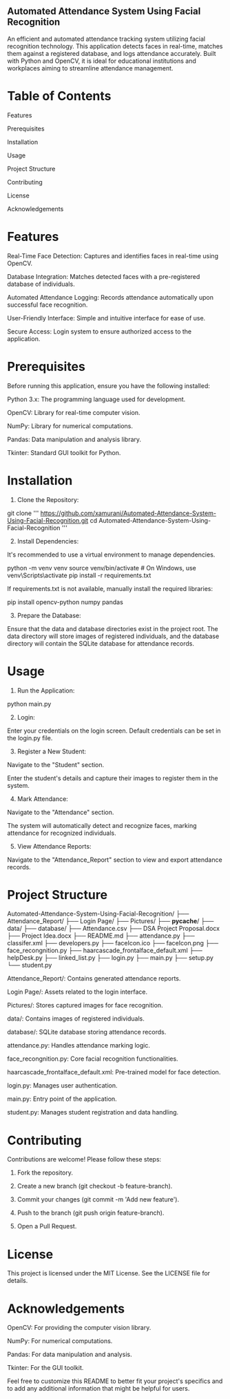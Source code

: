 ## Automated Attendance System Using Facial Recognition

An efficient and automated attendance tracking system utilizing facial recognition technology. This application detects faces in real-time, matches them against a registered database, and logs attendance accurately. Built with Python and OpenCV, it is ideal for educational institutions and workplaces aiming to streamline attendance management.

# Table of Contents

Features

Prerequisites

Installation

Usage

Project Structure

Contributing

License

Acknowledgements


# Features

Real-Time Face Detection: Captures and identifies faces in real-time using OpenCV.

Database Integration: Matches detected faces with a pre-registered database of individuals.

Automated Attendance Logging: Records attendance automatically upon successful face recognition.

User-Friendly Interface: Simple and intuitive interface for ease of use.

Secure Access: Login system to ensure authorized access to the application.


# Prerequisites

Before running this application, ensure you have the following installed:

Python 3.x: The programming language used for development.

OpenCV: Library for real-time computer vision.

NumPy: Library for numerical computations.

Pandas: Data manipulation and analysis library.

Tkinter: Standard GUI toolkit for Python.


# Installation

1. Clone the Repository:

git clone ''' https://github.com/xamurani/Automated-Attendance-System-Using-Facial-Recognition.git
cd Automated-Attendance-System-Using-Facial-Recognition '''


2. Install Dependencies:

It's recommended to use a virtual environment to manage dependencies.

python -m venv venv
source venv/bin/activate  # On Windows, use venv\Scripts\activate
pip install -r requirements.txt

If requirements.txt is not available, manually install the required libraries:

pip install opencv-python numpy pandas


3. Prepare the Database:

Ensure that the data and database directories exist in the project root. The data directory will store images of registered individuals, and the database directory will contain the SQLite database for attendance records.



# Usage

1. Run the Application:

python main.py


2. Login:

Enter your credentials on the login screen. Default credentials can be set in the login.py file.



3. Register a New Student:

Navigate to the "Student" section.

Enter the student's details and capture their images to register them in the system.



4. Mark Attendance:

Navigate to the "Attendance" section.

The system will automatically detect and recognize faces, marking attendance for recognized individuals.



5. View Attendance Reports:

Navigate to the "Attendance_Report" section to view and export attendance records.




# Project Structure

Automated-Attendance-System-Using-Facial-Recognition/
├── Attendance_Report/
├── Login Page/
├── Pictures/
├── __pycache__/
├── data/
├── database/
├── Attendance.csv
├── DSA Project Proposal.docx
├── Project Idea.docx
├── README.md
├── attendance.py
├── classifer.xml
├── developers.py
├── faceIcon.ico
├── faceIcon.png
├── face_recongnition.py
├── haarcascade_frontalface_default.xml
├── helpDesk.py
├── linked_list.py
├── login.py
├── main.py
├── setup.py
└── student.py

Attendance_Report/: Contains generated attendance reports.

Login Page/: Assets related to the login interface.

Pictures/: Stores captured images for face recognition.

data/: Contains images of registered individuals.

database/: SQLite database storing attendance records.

attendance.py: Handles attendance marking logic.

face_recongnition.py: Core facial recognition functionalities.

haarcascade_frontalface_default.xml: Pre-trained model for face detection.

login.py: Manages user authentication.

main.py: Entry point of the application.

student.py: Manages student registration and data handling.


# Contributing

Contributions are welcome! Please follow these steps:

1. Fork the repository.


2. Create a new branch (git checkout -b feature-branch).


3. Commit your changes (git commit -m 'Add new feature').


4. Push to the branch (git push origin feature-branch).


5. Open a Pull Request.



# License

This project is licensed under the MIT License. See the LICENSE file for details.

# Acknowledgements

OpenCV: For providing the computer vision library.

NumPy: For numerical computations.

Pandas: For data manipulation and analysis.

Tkinter: For the GUI toolkit.

Feel free to customize this README to better fit your project's specifics and to add any additional information that might be helpful for users.

